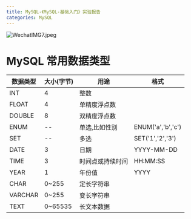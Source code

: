 ```yaml
---
title: MySQL-《MySQL-基础入门》实验报告
categories: MySQL
---
```


![WechatIMG7.jpeg](https://upload-images.jianshu.io/upload_images/15325592-fd6b85b1d73fc2c6.jpeg?imageMogr2/auto-orient/strip%7CimageView2/2/w/1240)
<!-- more -->


#  MySQL 常用数据类型

|数据类型	|大小(字节)	|用途	|格式
| ------------ | ------------ | ------------ | ------------ |
|INT	|4	|整数	||
|FLOAT	|4	|单精度浮点数	||
|DOUBLE	|8	|双精度浮点数	||
|ENUM	|--	|单选,比如性别	|ENUM('a','b','c')
|SET	|--	|多选	|SET('1','2','3')|
|DATE	|3	|日期	|YYYY-MM-DD|
|TIME	|3	|时间点或持续时间	|HH:MM:SS
|YEAR	|1	|年份值	|YYYY|
|CHAR	|0~255	|定长字符串	||
|VARCHAR	|0~255	|变长字符串	||
|TEXT	|0~65535	|长文本数据	||
